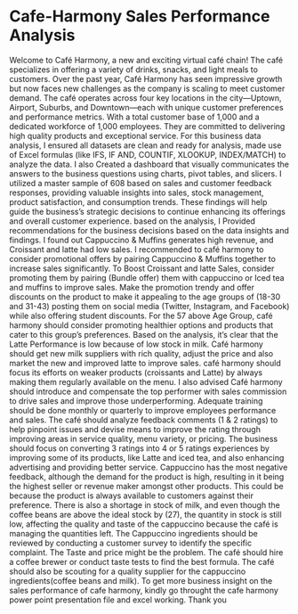# Cafe-Harmony Sales Performance Analysis
Welcome to Café Harmony, a new and exciting virtual café chain! The café specializes in offering a variety of drinks, snacks, and light meals to customers. Over the past year, Café Harmony has seen impressive growth but now faces new challenges as the company is scaling to meet customer demand.
The café operates across four key locations in the city—Uptown, Airport, Suburbs, and Downtown—each with unique customer preferences and performance metrics. With a total customer base of 1,000 and a dedicated workforce of 1,000 employees. They are committed to delivering high quality products and exceptional service.
For this business data analysis, I ensured all datasets are clean and ready for analysis, made use of Excel formulas (like IFS, IF AND, COUNTIF, XLOOKUP, INDEX/MATCH) to analyze the data. I also Created a dashboard that visually communicates the answers to the business questions using charts, pivot tables, and slicers.
I utilized a master sample of 608 based on sales and customer feedback responses, providing valuable insights into sales, stock management, product satisfaction, and consumption trends. These findings will help guide the business’s strategic decisions to continue enhancing its offerings and overall customer experience.
based on the analysis, I Provided recommendations for the business decisions based on the data insights and findings.
I found out Cappuccino & Muffins generates high revenue, and Croissant and latte had low sales. I recommended to café harmony to consider promotional offers by pairing Cappuccino & Muffins together to increase sales significantly.
To Boost Croissant and latte Sales, consider promoting them by pairing (Bundle offer) them with cappuccino or Iced tea and muffins to improve sales. 
Make the promotion trendy and offer discounts on the product to make it appealing to the age groups of (18-30 and 31-43) posting them on social media (Twitter, Instagram, and Facebook) while also offering student discounts.
For the 57 above Age Group, café harmony should consider promoting healthier options and products that cater to this group’s preferences.
Based on the analysis, it’s clear that the Latte Performance is low because of low stock in milk. Café harmony should get new milk suppliers with rich quality, adjust the price and also market the new and improved latte to improve sales.
café harmony should focus its efforts on weaker products (croissants and Latte) by always making them regularly available on the menu.
I also advised Café harmony should introduce and compensate the top performer with sales commission to drive sales and improve those underperforming.
Adequate training should be done monthly or quarterly to improve employees performance and sales.
The café should analyze feedback comments (1 & 2 ratings) to help pinpoint issues and devise means to improve the rating through improving areas in service quality, menu variety, or pricing.
The business should focus on converting 3 ratings into 4 or 5 ratings experiences by improving some of its products, like Latte and iced tea, and also enhancing advertising and providing better service.
Cappuccino has the most negative feedback, although the demand for the product is high, resulting in it being the highest seller or revenue maker amongst other products. This could be because the product is always available to customers against their preference. There is also a shortage in stock of milk, and even though the coffee beans are above the ideal stock by (27), the quantity in stock is still low, affecting the quality and taste of the cappuccino because the café is managing the quantities left.
The Cappuccino ingredients should be reviewed by conducting a customer survey to identify the specific complaint. The Taste and price might be the problem. The café should hire a coffee brewer or conduct taste tests to find the best formula. The café should also be scouting for a quality supplier for the cappuccino ingredients(coffee beans and milk).
To get more business insight on the sales performance of cafe harmony, kindly go throught the cafe harmony power point presentation file and excel working.
Thank you
